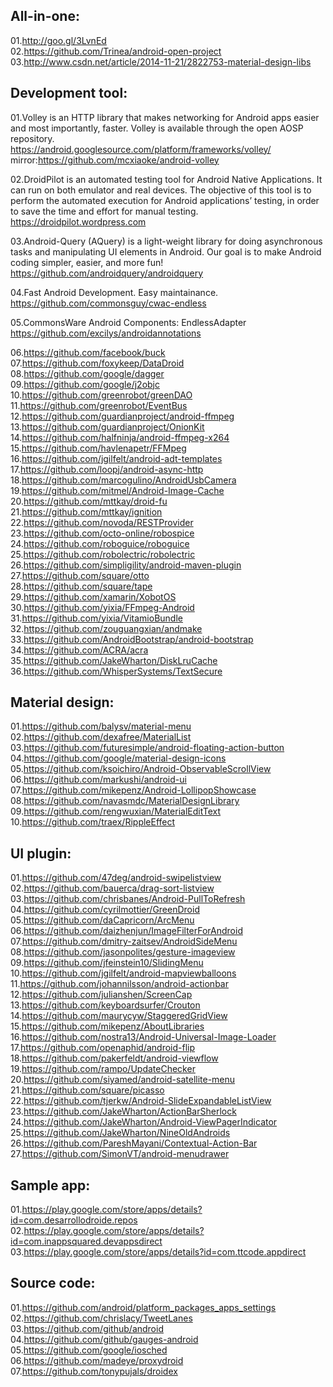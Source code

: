 All-in-one:
-------------
01.http://goo.gl/3LvnEd  
02.https://github.com/Trinea/android-open-project  
03.http://www.csdn.net/article/2014-11-21/2822753-material-design-libs  

Development tool:
-------------
01.Volley is an HTTP library that makes networking for Android apps easier and most importantly, faster. Volley is available through the open AOSP repository.  
https://android.googlesource.com/platform/frameworks/volley/  
mirror:https://github.com/mcxiaoke/android-volley  

02.DroidPilot is an automated testing tool for Android Native Applications. It can run on both emulator and real devices. The objective of this tool is to perform the automated execution for Android applications’ testing, in order to save the time and effort for manual testing.  
https://droidpilot.wordpress.com  

03.Android-Query (AQuery) is a light-weight library for doing asynchronous tasks and manipulating UI elements in Android. Our goal is to make Android coding simpler, easier, and more fun!  
https://github.com/androidquery/androidquery  

04.Fast Android Development. Easy maintainance.  
https://github.com/commonsguy/cwac-endless  

05.CommonsWare Android Components: EndlessAdapter  
https://github.com/excilys/androidannotations  

06.https://github.com/facebook/buck  
07.https://github.com/foxykeep/DataDroid  
08.https://github.com/google/dagger  
09.https://github.com/google/j2objc  
10.https://github.com/greenrobot/greenDAO  
11.https://github.com/greenrobot/EventBus  
12.https://github.com/guardianproject/android-ffmpeg  
13.https://github.com/guardianproject/OnionKit  
14.https://github.com/halfninja/android-ffmpeg-x264  
15.https://github.com/havlenapetr/FFMpeg  
16.https://github.com/jgilfelt/android-adt-templates  
17.https://github.com/loopj/android-async-http  
18.https://github.com/marcogulino/AndroidUsbCamera  
19.https://github.com/mitmel/Android-Image-Cache  
20.https://github.com/mttkay/droid-fu  
21.https://github.com/mttkay/ignition  
22.https://github.com/novoda/RESTProvider  
23.https://github.com/octo-online/robospice  
24.https://github.com/roboguice/roboguice  
25.https://github.com/robolectric/robolectric  
26.https://github.com/simpligility/android-maven-plugin  
27.https://github.com/square/otto  
28.https://github.com/square/tape  
29.https://github.com/xamarin/XobotOS  
30.https://github.com/yixia/FFmpeg-Android   
31.https://github.com/yixia/VitamioBundle  
32.https://github.com/zouguangxian/andmake  
33.https://github.com/AndroidBootstrap/android-bootstrap  
34.https://github.com/ACRA/acra  
35.https://github.com/JakeWharton/DiskLruCache  
36.https://github.com/WhisperSystems/TextSecure  

Material design:
-------------
01.https://github.com/balysv/material-menu   
02.https://github.com/dexafree/MaterialList  
03.https://github.com/futuresimple/android-floating-action-button  
04.https://github.com/google/material-design-icons  
05.https://github.com/ksoichiro/Android-ObservableScrollView  
06.https://github.com/markushi/android-ui  
07.https://github.com/mikepenz/Android-LollipopShowcase  
08.https://github.com/navasmdc/MaterialDesignLibrary  
09.https://github.com/rengwuxian/MaterialEditText  
10.https://github.com/traex/RippleEffect  

UI plugin:
-------------
01.https://github.com/47deg/android-swipelistview  
02.https://github.com/bauerca/drag-sort-listview   
03.https://github.com/chrisbanes/Android-PullToRefresh  
04.https://github.com/cyrilmottier/GreenDroid  
05.https://github.com/daCapricorn/ArcMenu  
06.https://github.com/daizhenjun/ImageFilterForAndroid  
07.https://github.com/dmitry-zaitsev/AndroidSideMenu  
08.https://github.com/jasonpolites/gesture-imageview  
09.https://github.com/jfeinstein10/SlidingMenu  
10.https://github.com/jgilfelt/android-mapviewballoons  
11.https://github.com/johannilsson/android-actionbar  
12.https://github.com/julianshen/ScreenCap  
13.https://github.com/keyboardsurfer/Crouton  
14.https://github.com/maurycyw/StaggeredGridView  
15.https://github.com/mikepenz/AboutLibraries  
16.https://github.com/nostra13/Android-Universal-Image-Loader  
17.https://github.com/openaphid/android-flip  
18.https://github.com/pakerfeldt/android-viewflow  
19.https://github.com/rampo/UpdateChecker  
20.https://github.com/siyamed/android-satellite-menu  
21.https://github.com/square/picasso  
22.https://github.com/tjerkw/Android-SlideExpandableListView  
23.https://github.com/JakeWharton/ActionBarSherlock  
24.https://github.com/JakeWharton/Android-ViewPagerIndicator  
25.https://github.com/JakeWharton/NineOldAndroids  
26.https://github.com/PareshMayani/Contextual-Action-Bar  
27.https://github.com/SimonVT/android-menudrawer  

Sample app:
-------------
01.https://play.google.com/store/apps/details?id=com.desarrollodroide.repos   02.https://play.google.com/store/apps/details?id=com.inappsquared.devappsdirect  
03.https://play.google.com/store/apps/details?id=com.ttcode.appdirect  

Source code:
-------------
01.https://github.com/android/platform_packages_apps_settings  
02.https://github.com/chrislacy/TweetLanes  
03.https://github.com/github/android  
04.https://github.com/github/gauges-android  
05.https://github.com/google/iosched  
06.https://github.com/madeye/proxydroid  
07.https://github.com/tonypujals/droidex  
